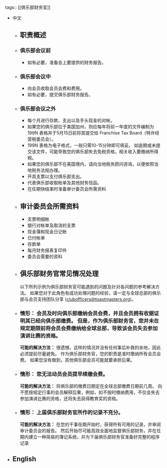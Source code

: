 tags:: [[俱乐部财务官]]

- 中文
	- ## 职责概述
	- ### 俱乐部会议前
	  
	  *   如有必要，准备会上要提供的财务报告。
	- ### 俱乐部会议中
	  
	  *   向会员收取会员会费和费用。
	  *   如有必要，提交俱乐部财务报告。
	- ### 俱乐部会议之外
	  
	  *   每个月进行存款、支出以及手头现金的对帐。
	  *   如果您的俱乐部位于美国加州，则应每年将前一年度的文件编制为 199N 表格并于5月15日前将其提交给 Franchise Tax Board（特许经营税委员会）。
	    *   199N 表格为电子格式，一般只需10-15分钟即可填妥。 如逾期或未提交该文件，可能导致您的俱乐部失去免税资格，相关收入要缴纳所得税。
	  *   如果您的俱乐部不在美国境内，请向当地税务顾问咨询，以便依照当地税务法规办理。
	  *   开具支票以支付俱乐部支出。
	  *   代表俱乐部收取帐单及其他财务信函。
	  *   在任期快结束时准备审计委员会所需资料
	- ## 审计委员会所需资料
	  
	  *   支票明细帐
	  *   银行对帐单及取消的支票
	  *   现金簿和现金日记帐
	  *   已付帐单
	  *   存款单
	  *   每月财务报表复印件
	  *   委员会需要的资料
	- ## 俱乐部财务官常见情况处理
	  
	  以下所列示例为俱乐部财务官可能遇到的问题及针对各问题的参考解决方法。 如果您对于此角色有成功处理问题的经验，请一定与全球总部的俱乐部与会员支持团队分享 (clubofficers@toastmasters.org)。
	- ### 情形： 会员及时向俱乐部缴纳会员会费，并且会员拥有收据证明其已经向俱乐部缴费。 但是，作为俱乐部财务官，您并未在规定期限前将会员会费缴纳给全球总部，导致该会员失去参加演讲比赛的资格。
	  
	  **可能的解决方法：** 很遗憾，这样的情况并没有任何事后补救的余地，因此必须提前尽量避免。 作为俱乐部财务官，您的职责是准时缴纳所有会员会费。 如果您没有做到，其他俱乐部会员可能就要承担后果。
	- ### 情形： 您无法动员会员提早续缴会费。
	  
	  **可能的解决方法：** 将俱乐部的缴费日期定在全球总部缴费日期前几周。 向不愿按规定行事的会员解释后果，例如，如不按时缴纳费用，不仅会失去参加演讲比赛的资格，还将失去获得教育奖的资格。
	- ### 情形： 上届俱乐部财务官所作的记录不充分。
	  
	  **可能的解决方法：** 在您的干事任期开始时，获得所有可用的记录，并审阅审计委员会的报告。 然后开始尽可能高效全面地监督俱乐部财务，并在任期内建立一种简易的簿记系统，并为下届俱乐部财务官准备好完整的程序记录
- English
	-